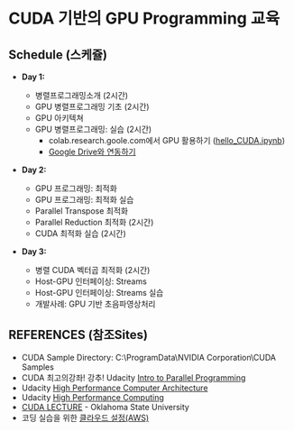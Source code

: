 # CUDA 기반의 GPU Programming 교육

## Schedule (스케쥴)
  - **Day 1:**
    -	병렬프로그래밍소개 (2시간)
    -	GPU 병렬프로그래밍 기초 (2시간)
    -	GPU 아키텍쳐
    - GPU 병렬프로그래밍: 실습 (2시간)
      - colab.research.goole.com에서 GPU 활용하기 ([hello_CUDA.ipynb](./hello_CUDA.ipynb))
      - [Google Drive와 연동하기](https://github.com/jeonggunlee/CUDATeaching/blob/master/colab_gdrive.ipynb)
    
  - **Day 2:**
    -	GPU 프로그래밍: 최적화
    -	GPU 프로그래밍: 최적화 실습
    -	Parallel Transpose 최적화
    -	Parallel Reduction 최적화 (2시간)
    -	CUDA 최적화 실습 (2시간)
    
  - **Day 3:**
    -	병렬 CUDA 벡터곱 최적화 (2시간)
    -	Host-GPU 인터페이싱: Streams
    -	Host-GPU 인터페이싱: Streams 실습
    -	개발사례: GPU 기반 초음파영상처리

## REFERENCES (참조Sites)
  - CUDA Sample Directory: C:\ProgramData\NVIDIA Corporation\CUDA Samples
  - CUDA 최고의강좌! 강추! Udacity [Intro to Parallel Programming](https://www.youtube.com/watch?v=F620ommtjqk&list=PLAwxTw4SYaPnFKojVQrmyOGFCqHTxfdv2)
  - Udacity [High Performance Computer Architecture](https://www.youtube.com/watch?v=tawb_aeYQ2g&list=PLAwxTw4SYaPmqpjgrmf4-DGlaeV0om4iP&index=1)
  - Udacity [High Performance Computing](https://www.youtube.com/watch?v=grD5en6_IiQ&list=PLAwxTw4SYaPk8NaXIiFQXWK6VPnrtMRXC)
  - [CUDA LECTURE](https://www.youtube.com/watch?v=sxhvmTveO2A) - Oklahoma State University
  - 코딩 실습을 위한 [클라우드 설정(AWS)](https://github.com/jeonggunlee/CUDATeaching/blob/master/gpu4cloud.md) 
